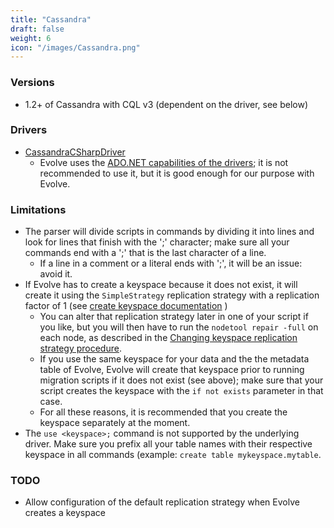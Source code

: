 ```yaml
---
title: "Cassandra"
draft: false
weight: 6
icon: "/images/Cassandra.png"
---
```


### Versions
- 1.2+ of Cassandra with CQL v3 (dependent on the driver, see below)

### Drivers
- [CassandraCSharpDriver](https://github.com/datastax/csharp-driver)
  - Evolve uses the [ADO.NET capabilities of the drivers](https://github.com/datastax/csharp-driver/tree/master/src/Cassandra/Data); it is not recommended to use it, but it is good enough for our purpose with Evolve.

### Limitations

- The parser will divide scripts in commands by dividing it into lines and look for lines that finish with the ';' character; make sure all your commands end with a ';' that is the last character of a line.
  - If a line in a comment or a literal ends with ';', it will be an issue: avoid it.
- If Evolve has to create a keyspace because it does not exist, it will create it using the ```SimpleStrategy``` replication strategy with a replication factor of 1 (see [create keyspace documentation](https://docs.datastax.com/en/cql/3.1/cql/cql_reference/create_keyspace_r.html)
)
  - You can alter that replication strategy later in one of your script if you like, but you will then have to run the ```nodetool repair -full``` on each node, as described in the [Changing keyspace replication strategy procedure](https://docs.datastax.com/en/cassandra/3.0/cassandra/operations/opsChangeKSStrategy.html).
  - If you use the same keyspace for your data and the the metadata table of Evolve, Evolve will create that keyspace prior to running migration scripts if it does not exist (see above); make sure that your script creates the keyspace with the ```if not exists``` parameter in that case.
  - For all these reasons, it is recommended that you create the keyspace separately at the moment.
- The ```use <keyspace>;``` command is not supported by the underlying driver. Make sure you prefix all your table names with their respective keyspace in all commands (example: ```create table mykeyspace.mytable```.

### TODO

 - Allow configuration of the default replication strategy when Evolve creates a keyspace
